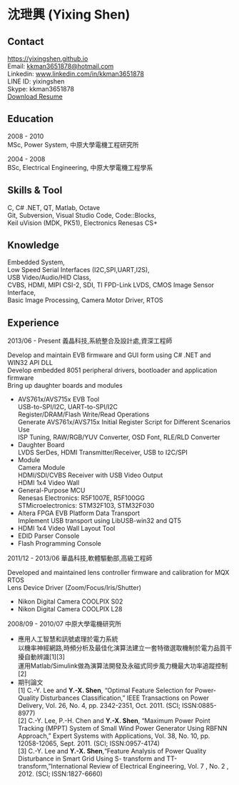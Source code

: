 
沈玴興 (Yixing Shen)
============
Contact
---------
https://yixingshen.github.io    
Email: kkman3651878@hotmail.com    
Linkedin: www.linkedin.com/in/kkman3651878    
LINE ID: yixingshen    
Skype: kkman3651878    
[Download Resume](https://YixingShen.github.io/resume-zh-tw-yixing.pdf)    

Education
---------
2008 - 2010    
MSc, Power System, 中原大學電機工程研究所    

2004 - 2008    
BSc, Electrical Engineering, 中原大學電機工程學系     

Skills & Tool
---------
C,  C# .NET, QT, Matlab, Octave     
Git, Subversion, Visual Studio Code, Code::Blocks,    
Keil uVision (MDK, PK51), Electronics Renesas CS+     

Knowledge
---------
Embedded System,    
Low Speed Serial Interfaces (I2C,SPI,UART,I2S),    
USB Video/Audio/HID Class,    
CVBS, HDMI, MIPI CSI-2, SDI, TI FPD-Link LVDS, CMOS Image Sensor Interface,    
Basic Image Processing, Camera Motor Driver, RTOS    

Experience 
---------
2013/06 - Present 義晶科技,系統整合及設計處,資深工程師

Develop and maintain EVB firmware and GUI form using C# .NET and WIN32 API DLL    
Develop embedded 8051 peripheral drivers, bootloader and application firmware    
Bring up daughter boards and modules    

- AVS761x/AVS715x EVB Tool    
    USB-to-SPI/I2C, UART-to-SPI/I2C    
    Register/DRAM/Flash Write/Read Operations    
    Generate AVS761x/AVS715x Initial Register Script for Different Scenarios Use    
    ISP Tuning, RAW/RGB/YUV Converter, OSD Font, RLE/RLD Converter    
- Daughter Board    
    LVDS SerDes, HDMI Transmitter/Receiver, USB to I2C/SPI    
- Module    
    Camera Module    
    HDMI/SDI/CVBS Receiver with USB Video Output    
    HDMI 1x4 Video Wall    
- General-Purpose MCU    
  Renesas Electronics: R5F1007E, R5F100GG    
  STMicroelectronics: STM32F103, STM32F030    
- Altera FPGA EVB Platform Data Transport    
  Implement USB transport using LibUSB-win32 and QT5    
- HDMI 1x4 Video Wall Layout Tool    
- EDID Parser Console     
- Flash Programming Console    

2011/12 - 2013/06 華晶科技,軟體驅動部,高級工程師    

Developed and maintained lens controller firmware and calibration for MQX RTOS    
Lens Device Driver (Zoom/Focus/Iris/Shutter)    
- Nikon Digital Camera COOLPIX S02    
- Nikon Digital Camera COOLPIX L28    

2008/09 - 2010/07 中原大學電機研究所    

- 應用人工智慧和訊號處理於電力系統    
  以機率神經網路,時頻分析及最佳化演算法建立一套特徵選取機制於電力品質干擾自動辨識[1][3]    
  運用Matlab/Simulink做為演算法開發及永磁式同步風力機最大功率追蹤控制[2]    
- 期刊論文    
  [1] C.-Y. Lee and **Y.-X. Shen**, “Optimal Feature Selection for Power-Quality Disturbances Classification,” IEEE Transactions on Power Delivery, Vol. 26, No. 4, pp. 2342-2351, Oct. 2011. (SCI; ISSN:0885-8977)    
  [2] C.-Y. Lee, P.-H. Chen and **Y.-X. Shen**, “Maximum Power Point Tracking (MPPT) System of Small Wind Power Generator Using RBFNN Approach,” Expert Systems with Applications, Vol. 38, No. 10, pp. 12058-12065, Sept. 2011. (SCI; ISSN:0957-4174)    
  [3] C.-Y. Lee and **Y.-X. Shen**,“Feature Analysis of Power Quality Disturbance in Smart Grid Using S- transform and TT-transform,”International Review of Electrical Engineering, Vol. 7 , No. 2 , 2012. (SCI; ISSN:1827-6660)    